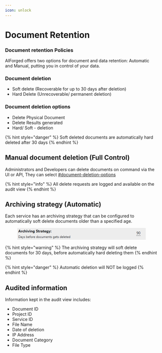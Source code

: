 ```yaml
---
icon: unlock
---
```


# Document Retention

### Document retention Policies

AIForged offers two options for document and data retention: Automatic and Manual, putting you in control of your data.

### Document deletion

* Soft delete (Recoverable for up to 30 days after deletion)
* Hard Delete (Unrecoverable/ permanent deletion)

### Document deletion options

* Delete Physical Document
* Delete Results generated
* Hard/ Soft - deletion

{% hint style="danger" %}
Soft deleted documents are automatically hard deleted after 30 days
{% endhint %}

## Manual document deletion (Full Control)

Administrators and Developers can delete documents on command via the UI or API, They can select [#document-deletion-options](document-retention.md#document-deletion-options "mention")

{% hint style="info" %}
All delete requests are logged and available on the audit view
{% endhint %}

## Archiving strategy (Automatic)

Each service has an archiving strategy that can be configured to automatically soft delete documents older than a specified age.

<div align="left"><figure><img src="../.gitbook/assets/image (2) (1) (1).png" alt=""><figcaption></figcaption></figure></div>

{% hint style="warning" %}
The archiving strategy will soft delete documents for 30 days, before automatically hard deleting them
{% endhint %}

{% hint style="danger" %}
Automatic deletion will NOT be logged
{% endhint %}

## Audited information

Information kept in the audit view includes:

* Document ID
* Project ID
* Service ID
* File Name
* Date of deletion
* IP Address
* Document Category
* File Type
